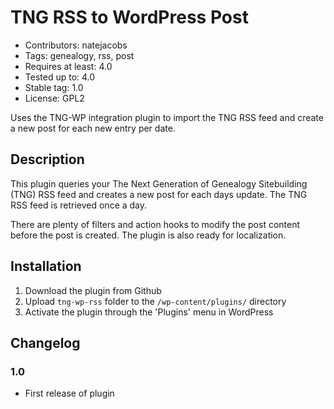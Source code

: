 # TNG RSS to WordPress Post

* Contributors: natejacobs
* Tags: genealogy, rss, post
* Requires at least: 4.0
* Tested up to: 4.0
* Stable tag: 1.0
* License: GPL2

Uses the TNG-WP integration plugin to import the TNG RSS feed and create a new post for each new entry per date.

## Description

This plugin queries your The Next Generation of Genealogy Sitebuilding (TNG) RSS feed and creates a new post for each days update. The TNG RSS feed is retrieved once a day. 

There are plenty of filters and action hooks to modify the post content before the post is created. The plugin is also ready for localization.

## Installation

1. Download the plugin from Github
2. Upload `tng-wp-rss` folder to the `/wp-content/plugins/` directory
3. Activate the plugin through the \'Plugins\' menu in WordPress

## Changelog

### 1.0

* First release of plugin